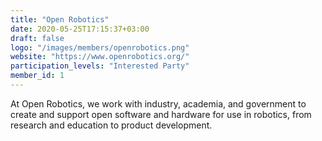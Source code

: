 ```yaml
---
title: "Open Robotics"
date: 2020-05-25T17:15:37+03:00
draft: false
logo: "/images/members/openrobotics.png"
website: "https://www.openrobotics.org/"
participation_levels: "Interested Party"
member_id: 1
---
```


At Open Robotics, we work with industry, academia, and government to create and support open software and hardware for use in robotics, from research and education to product development.
